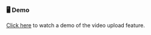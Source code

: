 

### 🖥️ Demo
[Click here](https://drive.google.com/drive/folders/1QsgIhdCyqZ1hiAJHFmRdkC0SgBLpFTmH?usp=sharing) to watch a demo of the video upload feature.
